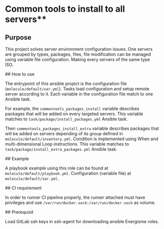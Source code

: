 # Common tools to install to all servers**

## Purpose

This project solves server environment configuration issues. One servers are grouped by types, packages, files, file modification can be managed using variable file configuration.
Making every servers of the same type ISO.

## How to use

The entrypoint of this ansible project is the configuration file (`molecule/default/var.yml`). Tasks load configuration and setup remote server according to it. Each variable in the configuration file match to one Ansible task.

For example, the `commontools_packages_install` variable describes packages that will be added on every targeted servers. This variable matches to `task/package/install_packages.yml` Ansible task.

Then `commontools_packages_install_extra` variable describes packages that will be added on servers depending of its group defined in `molecule/default/inventory.yml`. Condition is implemented using When and multi-dimensional Loop instructions.
This variable matches to `task/package/install_extra_packages.yml` Ansible task.

## Example

A playbook example using this role can be found at `molecule/default/playbook.yml`.
Configuration (variable file) at `molecule/default/var.yml`.

## CI requirement

In order to runner CI pipeline properly, the runner attached must have privileges and use `/var/run/docker.sock:/var/run/docker.sock` as volume.

## Prerequisit

Load GitLab ssh keys in ssh-agent for downloading ansible Energisme roles.
